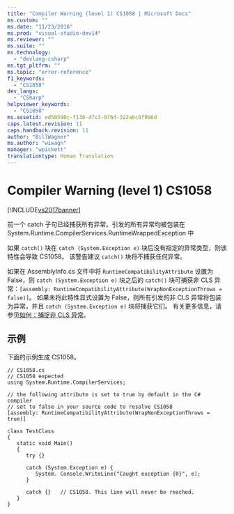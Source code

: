 ```yaml
---
title: "Compiler Warning (level 1) CS1058 | Microsoft Docs"
ms.custom: ""
ms.date: "11/23/2016"
ms.prod: "visual-studio-dev14"
ms.reviewer: ""
ms.suite: ""
ms.technology: 
  - "devlang-csharp"
ms.tgt_pltfrm: ""
ms.topic: "error-reference"
f1_keywords: 
  - "CS1058"
dev_langs: 
  - "CSharp"
helpviewer_keywords: 
  - "CS1058"
ms.assetid: ed50590c-f130-47c3-976d-322a6c8f996d
caps.latest.revision: 11
caps.handback.revision: 11
author: "BillWagner"
ms.author: "wiwagn"
manager: "wpickett"
translationtype: Human Translation
---
```

# Compiler Warning (level 1) CS1058
[!INCLUDE[vs2017banner](../../../csharp/includes/vs2017banner.md)]

前一个 catch 子句已经捕获所有异常。引发的所有异常均被包装在 System.Runtime.CompilerServices.RuntimeWrappedException 中  
  
 如果 `catch()` 块在 `catch (System.Exception e)` 块后没有指定的异常类型，则该特性会导致 CS1058。  该警告建议 `catch()` 块将不捕获任何异常。  
  
 如果在 AssemblyInfo.cs 文件中将 `RuntimeCompatibilityAttribute` 设置为 False，则 `catch (System.Exception e)` 块之后的 `catch()` 块可捕获非 CLS 异常：`[assembly: RuntimeCompatibilityAttribute(WrapNonExceptionThrows = false)]`。  如果未将此特性显式设置为 False，则所有引发的非 CLS 异常将包装为异常，并且 `catch (System.Exception e)` 块将捕获它们。  有关更多信息，请参见[如何：捕捉非 CLS 异常](../../../csharp/programming-guide/exceptions/how-to-catch-a-non-cls-exception.md)。  
  
## 示例  
 下面的示例生成 CS1058。  
  
```  
// CS1058.cs  
// CS1058 expected  
using System.Runtime.CompilerServices;  
  
// the following attribute is set to true by default in the C# compiler  
// set to false in your source code to resolve CS1058  
[assembly: RuntimeCompatibilityAttribute(WrapNonExceptionThrows = true)]  
  
class TestClass   
{  
   static void Main()   
   {  
      try {}  
  
      catch (System.Exception e) {   
         System. Console.WriteLine("Caught exception {0}", e);  
      }  
  
      catch {}   // CS1058. This line will never be reached.  
   }  
}  
```